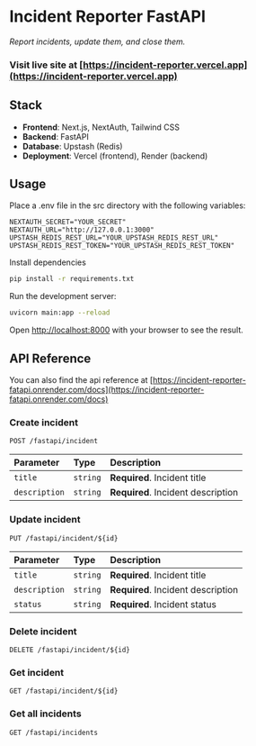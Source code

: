 # Incident Reporter FastAPI

*Report incidents, update them, and close them.*

### Visit live site at [https://incident-reporter.vercel.app](https://incident-reporter.vercel.app)

## Stack

- **Frontend**: Next.js, NextAuth, Tailwind CSS
- **Backend**: FastAPI
- **Database**:  Upstash (Redis)
- **Deployment**: Vercel (frontend), Render (backend)

## Usage
Place a .env file in the src directory with the following variables:
```
NEXTAUTH_SECRET="YOUR_SECRET"
NEXTAUTH_URL="http://127.0.0.1:3000"
UPSTASH_REDIS_REST_URL="YOUR_UPSTASH_REDIS_REST_URL"
UPSTASH_REDIS_REST_TOKEN="YOUR_UPSTASH_REDIS_REST_TOKEN"
```
Install dependencies
```bash
pip install -r requirements.txt
```
Run the development server:
```bash
uvicorn main:app --reload
```
Open [http://localhost:8000](http://localhost:8000) with your browser to see the result.

## API Reference
You can also find the api reference at [https://incident-reporter-fatapi.onrender.com/docs](https://incident-reporter-fatapi.onrender.com/docs)
### Create incident
```http
POST /fastapi/incident
```
| Parameter | Type | Description |
| :--- | :--- | :--- |
| `title` | `string` | **Required**. Incident title |
| `description` | `string` | **Required**. Incident description |
### Update incident
```http
PUT /fastapi/incident/${id}
```
| Parameter | Type | Description |
| :--- | :--- | :--- |
| `title` | `string` | **Required**. Incident title |
| `description` | `string` | **Required**. Incident description |
| `status` | `string` | **Required**. Incident status |
### Delete incident
```http
DELETE /fastapi/incident/${id}
```
### Get incident
```http
GET /fastapi/incident/${id}
```
### Get all incidents
```http
GET /fastapi/incidents
```

